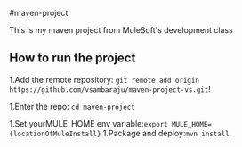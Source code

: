 #maven-project

This is my maven project from MuleSoft's development class

## How to run the project

1.Add the remote repository: `git remote add origin 
https://github.com/vsambaraju/maven-project-vs.git`!

1.Enter the repo: `cd maven-project`

1.Set yourMULE_HOME env variable:`export MULE_HOME={locationOfMuleInstall}`
1.Package and deploy:`mvn install`
